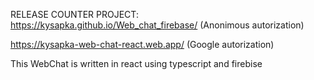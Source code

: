 RELEASE COUNTER PROJECT:
https://kysapka.github.io/Web_chat_firebase/ (Anonimous autorization)

https://kysapka-web-chat-react.web.app/ (Google autorization)

This WebChat is written in react using typescript and firebise
